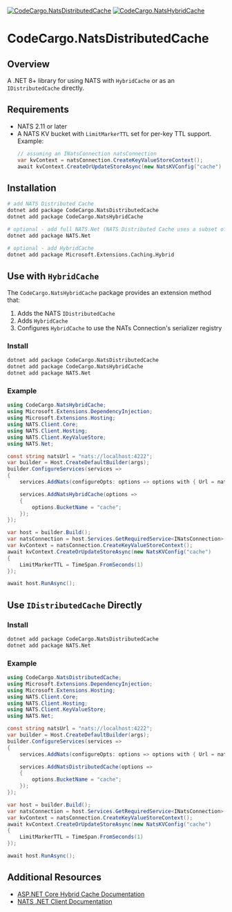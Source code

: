 [![CodeCargo.NatsDistributedCache](https://img.shields.io/nuget/v/CodeCargo.NatsDistributedCache?color=516bf1&label=CodeCargo.NatsDistributedCache)](https://www.nuget.org/packages/CodeCargo.NatsDistributedCache/) [![CodeCargo.NatsHybridCache](https://img.shields.io/nuget/v/CodeCargo.NatsHybridCache?color=516bf1&label=CodeCargo.NatsHybridCache)](https://www.nuget.org/packages/CodeCargo.NatsHybridCache/)

# CodeCargo.NatsDistributedCache

## Overview

A .NET 8+ library for using NATS with `HybridCache` or as an `IDistributedCache` directly.

## Requirements

- NATS 2.11 or later
- A NATS KV bucket with `LimitMarkerTTL` set for per-key TTL support. Example:
    ```csharp
    // assuming an INatsConnection natsConnection
    var kvContext = natsConnection.CreateKeyValueStoreContext();
    await kvContext.CreateOrUpdateStoreAsync(new NatsKVConfig("cache") { LimitMarkerTTL = TimeSpan.FromSeconds(1) });
    ```

## Installation

```bash
# add NATS Distributed Cache
dotnet add package CodeCargo.NatsDistributedCache
dotnet add package CodeCargo.NatsHybridCache

# optional - add full NATS.Net (NATS Distributed Cache uses a subset of NATS.Net dependencies)
dotnet add package NATS.Net

# optional - add HybridCache
dotnet add package Microsoft.Extensions.Caching.Hybrid
```

## Use with `HybridCache`

The `CodeCargo.NatsHybridCache` package provides an extension method that:

1. Adds the NATS `IDistributedCache`
2. Adds `HybridCache`
3. Configures `HybridCache` to use the NATs Connection's serializer registry

### Install

```bash
dotnet add package CodeCargo.NatsDistributedCache
dotnet add package CodeCargo.NatsHybridCache
dotnet add package NATS.Net
```

### Example

```csharp
using CodeCargo.NatsHybridCache;
using Microsoft.Extensions.DependencyInjection;
using Microsoft.Extensions.Hosting;
using NATS.Client.Core;
using NATS.Client.Hosting;
using NATS.Client.KeyValueStore;
using NATS.Net;

const string natsUrl = "nats://localhost:4222";
var builder = Host.CreateDefaultBuilder(args);
builder.ConfigureServices(services =>
{
    services.AddNats(configureOpts: options => options with { Url = natsUrl });

    services.AddNatsHybridCache(options =>
    {
        options.BucketName = "cache";
    });
});

var host = builder.Build();
var natsConnection = host.Services.GetRequiredService<INatsConnection>();
var kvContext = natsConnection.CreateKeyValueStoreContext();
await kvContext.CreateOrUpdateStoreAsync(new NatsKVConfig("cache")
{
    LimitMarkerTTL = TimeSpan.FromSeconds(1)
});

await host.RunAsync();
```

## Use `IDistributedCache` Directly

### Install

```bash
dotnet add package CodeCargo.NatsDistributedCache
dotnet add package NATS.Net
```

### Example

```csharp
using CodeCargo.NatsDistributedCache;
using Microsoft.Extensions.DependencyInjection;
using Microsoft.Extensions.Hosting;
using NATS.Client.Core;
using NATS.Client.Hosting;
using NATS.Client.KeyValueStore;
using NATS.Net;

const string natsUrl = "nats://localhost:4222";
var builder = Host.CreateDefaultBuilder(args);
builder.ConfigureServices(services =>
{
    services.AddNats(configureOpts: options => options with { Url = natsUrl });

    services.AddNatsDistributedCache(options =>
    {
        options.BucketName = "cache";
    });
});

var host = builder.Build();
var natsConnection = host.Services.GetRequiredService<INatsConnection>();
var kvContext = natsConnection.CreateKeyValueStoreContext();
await kvContext.CreateOrUpdateStoreAsync(new NatsKVConfig("cache")
{
    LimitMarkerTTL = TimeSpan.FromSeconds(1)
});

await host.RunAsync();
```

## Additional Resources

* [ASP.NET Core Hybrid Cache Documentation](https://learn.microsoft.com/en-us/aspnet/core/performance/caching/hybrid?view=aspnetcore-9.0)
* [NATS .NET Client Documentation](https://nats-io.github.io/nats.net/api/NATS.Client.Core.NatsOpts.html)
